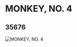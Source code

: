 # MONKEY, NO. 4
## 35676
![MONKEY, NO. 4](https://lc-www-live-s.legocdn.com/media/bricks/5/2/6204691.jpg)